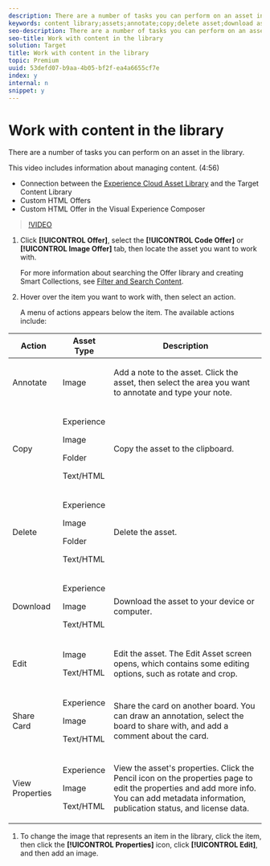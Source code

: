 ```yaml
---
description: There are a number of tasks you can perform on an asset in the library.
keywords: content library;assets;annotate;copy;delete asset;download asset;edit content;share card;view content properties
seo-description: There are a number of tasks you can perform on an asset in the library.
seo-title: Work with content in the library
solution: Target
title: Work with content in the library
topic: Premium
uuid: 53defd07-b9aa-4b05-bf2f-ea4a6655cf7e
index: y
internal: n
snippet: y
---
```


# Work with content in the library

There are a number of tasks you can perform on an asset in the library.

This video includes information about managing content. (4:56)

* Connection between the [Experience Cloud Asset Library](https://marketing.adobe.com/resources/help/en_US/mcloud/creative_cloud.html) and the Target Content Library 
* Custom HTML Offers 
* Custom HTML Offer in the Visual Experience Composer

>[!VIDEO](https://vimeo.com/ZNIGgXOATMY) 

1. Click **[!UICONTROL Offer]**, select the **[!UICONTROL Code Offer]** or **[!UICONTROL Image Offer]** tab, then locate the asset you want to work with.

   For more information about searching the Offer library and creating Smart Collections, see [Filter and Search Content](../../c-experiences/c-manage-content/c-filter-and-search-content.md#concept_3B59B8F025BF4CEA82ECC5199D365276). 

1. Hover over the item you want to work with, then select an action.

   A menu of actions appears below the item. The available actions include:

<table id="table_72572C019D7444B08BF1A08FA1CED1FB"> 
 <thead> 
  <tr> 
   <th colname="col1" class="entry"> Action </th> 
   <th colname="col2" class="entry"> Asset Type </th> 
   <th colname="col3" class="entry"> Description </th> 
  </tr>
 </thead>
 <tbody> 
  <tr> 
   <td colname="col1"> Annotate </td> 
   <td colname="col2"> <p>Image </p> </td> 
   <td colname="col3"> <p>Add a note to the asset. Click the asset, then select the area you want to annotate and type your note. </p> </td> 
  </tr> 
  <tr> 
   <td colname="col1"> Copy </td> 
   <td colname="col2"> <p>Experience </p> <p>Image </p> <p>Folder </p> <p>Text/HTML </p> </td> 
   <td colname="col3"> <p>Copy the asset to the clipboard. </p> </td> 
  </tr> 
  <tr> 
   <td colname="col1"> Delete </td> 
   <td colname="col2"> <p>Experience </p> <p>Image </p> <p>Folder </p> <p>Text/HTML </p> </td> 
   <td colname="col3"> <p>Delete the asset. </p> </td> 
  </tr> 
  <tr> 
   <td colname="col1"> Download </td> 
   <td colname="col2"> <p>Experience </p> <p>Image </p> <p>Text/HTML </p> </td> 
   <td colname="col3"> <p>Download the asset to your device or computer. </p> </td> 
  </tr> 
  <tr> 
   <td colname="col1"> Edit </td> 
   <td colname="col2"> <p>Image </p> <p>Text/HTML </p> </td> 
   <td colname="col3"> <p>Edit the asset. The Edit Asset screen opens, which contains some editing options, such as rotate and crop. </p> </td> 
  </tr>
  <!-- <row> <entry colname="col1">Move </entry> <entry colname="col2"> <p>Experience </p> <p>Image </p> <p>Folder </p> <p>Text/HTML </p> </entry> <entry colname="col3">Move the asset to another location. To move the asset, specify a name for the asset, select a destination, adjust any references to the asset, and republish to the new location. </entry> </row> --> 
  <tr> 
   <td colname="col1"> Share Card </td> 
   <td colname="col2"> <p>Experience </p> <p>Image </p> <p>Text/HTML </p> </td> 
   <td colname="col3"> <p>Share the card on another board. You can draw an annotation, select the board to share with, and add a comment about the card. </p> </td> 
  </tr> 
  <tr> 
   <td colname="col1"> View Properties </td> 
   <td colname="col2"> <p>Experience </p> <p>Image </p> <p>Text/HTML </p> </td> 
   <td colname="col3"> <p>View the asset's properties. Click the Pencil icon on the properties page to edit the properties and add more info. You can add metadata information, publication status, and license data. </p> </td> 
  </tr> 
 </tbody> 
</table>

1. To change the image that represents an item in the library, click the item, then click the **[!UICONTROL Properties]** icon, click **[!UICONTROL Edit]**, and then add an image.
